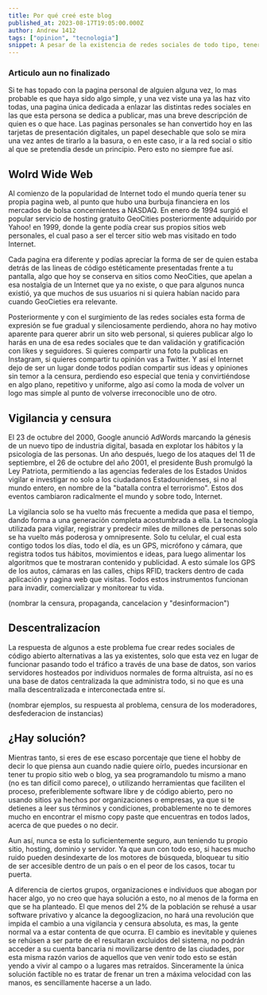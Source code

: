 ```yaml
---
title: Por qué creé este blog
published_at: 2023-08-17T19:05:00.000Z
author: Andrew 1412
tags: ["opinion", "tecnologia"]
snippet: A pesar de la existencia de redes sociales de todo tipo, tener tu propia pagina personal tiene mas sentido que nunca.
---
```


### Articulo aun no finalizado

Si te has topado con la pagina personal de alguien alguna vez, lo mas probable
es que haya sido algo simple, y una vez viste una ya las haz vito todas, una
pagina única dedicada a enlazar las distintas redes sociales en las que esta
persona se dedica a publicar, mas una breve descripción de quien es o que hace.
Las paginas personales se han convertido hoy en las tarjetas de presentación
digitales, un papel desechable que solo se mira una vez antes de tirarlo a la
basura, o en este caso, ir a la red social o sitio al que se pretendía desde un
principio. Pero esto no siempre fue así.

## Wolrd Wide Web

Al comienzo de la popularidad de Internet todo el mundo quería tener su propia
pagina web, al punto que hubo una burbuja financiera en los mercados de bolsa
concernientes a NASDAQ. En enero de 1994 surgió el popular servicio de hosting
gratuito GeoCities posteriormente adquirido por Yahoo! en 1999, donde la gente
podía crear sus propios sitios web personales, el cual paso a ser el tercer
sitio web mas visitado en todo Internet.

Cada pagina era diferente y podías apreciar la forma de ser de quien estaba
detrás de las lineas de código estéticamente presentadas frente a tu pantalla,
algo que hoy se conserva en sitios como NeoCities, que apelan a esa nostalgia de
un Internet que ya no existe, o que para algunos nunca existió, ya que muchos de
sus usuarios ni si quiera habían nacido para cuando GeoCieties era relevante.

Posteriormente y con el surgimiento de las redes sociales esta forma de
expresión se fue gradual y silenciosamente perdiendo, ahora no hay motivo
aparente para querer abrir un sito web personal, si quieres publicar algo lo
harás en una de esa redes sociales que te dan validación y gratificación con
likes y seguidores. Si quieres compartir una foto la publicas en Instagram, si
quieres compartir tu opinión vas a Twitter. Y así el Internet dejo de ser un
lugar donde todos podían compartir sus ideas y opiniones sin temor a la censura,
perdiendo eso especial que tenia y convirtiéndose en algo plano, repetitivo y
uniforme, algo así como la moda de volver un logo mas simple al punto de
volverse irreconocible uno de otro.

## Vigilancia y censura

El 23 de octubre del 2000, Google anunció AdWords marcando la génesis de un
nuevo tipo de industria digital, basada en explotar los hábitos y la psicología
de las personas. Un año después, luego de los ataques del 11 de septiembre, el
26 de octubre del año 2001, el presidente Bush promulgó la Ley Patriota,
permitiendo a las agencias federales de los Estados Unidos vigilar e investigar
no solo a los ciudadanos Estadounidenses, si no al mundo entero, en nombre de la
"batalla contra el terrorismo". Estos dos eventos cambiaron radicalmente el
mundo y sobre todo, Internet.

La vigilancia solo se ha vuelto más frecuente a medida que pasa el tiempo, dando
forma a una generación completa acostumbrada a ella. La tecnología utilizada
para vigilar, registrar y predecir miles de millones de personas solo se ha
vuelto más poderosa y omnipresente. Solo tu celular, el cual esta contigo todos
los días, todo el día, es un GPS, micrófono y cámara, que registra todos tus
hábitos, movimientos e ideas, para luego alimentar los algoritmos que te
mostraran contenido y publicidad. A esto súmale los GPS de los autos, cámaras en
las calles, chips RFID, trackers dentro de cada aplicación y pagina web que
visitas. Todos estos instrumentos funcionan para invadir, comercializar y
monítorear tu vida.

(nombrar la censura, propaganda, cancelacion y "desinformacion")

## Descentralizacíon

La respuesta de algunos a este problema fue crear redes sociales de código
abierto alternativas a las ya existentes, solo que esta vez en lugar de
funcionar pasando todo el tráfico a través de una base de datos, son varios
servidores hosteados por individuos normales de forma altruista, así no es una
base de datos centralizada la que administra todo, si no que es una malla
descentralizada e interconectada entre sí.

(nombrar ejemplos, su respuesta al problema, censura de los moderadores,
desfederacion de instancias)

## ¿Hay solución?

Mientras tanto, si eres de ese escaso porcentaje que tiene el hobby de decir lo
que piensa aun cuando nadie quiere oírlo, puedes incursionar en tener tu propio
sitio web o blog, ya sea programandolo tu mismo a mano (no es tan difícil como
parece), o utilizando herramientas que faciliten el proceso, preferiblemente
software libre y de código abierto, pero no usando sitios ya hechos por
organizaciones o empresas, ya que si te detienes a leer sus términos y
condiciones, probablemente no te demores mucho en encontrar el mismo copy paste
que encuentras en todos lados, acerca de que puedes o no decir.

Aun así, nunca se esta lo suficientemente seguro, aun teniendo tu propio sitio,
hosting, dominio y servidor. Ya que aun con todo eso, si haces mucho ruido
pueden desindexarte de los motores de búsqueda, bloquear tu sitio de ser
accesible dentro de un país o en el peor de los casos, tocar tu puerta.

A diferencia de ciertos grupos, organizaciones e individuos que abogan por hacer
algo, yo no creo que haya solución a esto, no al menos de la forma en que se ha
planteado. El que menos del 2% de la población se rehusé a usar software
privativo y alcance la degooglizacion, no hará una revolución que impida el
cambio a una vigilancia y censura absoluta, es mas, la gente normal va a estar
contenta de que ocurra. El cambio es inevitable y quienes se rehúsen a ser parte
de el resultaran excluidos del sistema, no podrán acceder a su cuenta bancaria
ni movilizarse dentro de las ciudades, por esta misma razón varios de aquellos
que ven venir todo esto se están yendo a vivir al campo o a lugares mas
retraídos. Sinceramente la única solución factible no es tratar de frenar un
tren a máxima velocidad con las manos, es sencillamente hacerse a un lado.
